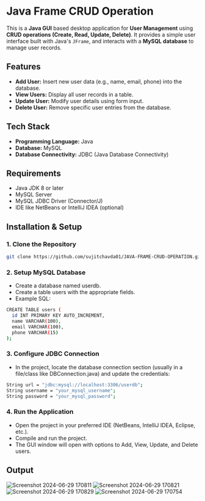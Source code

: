 # Java Frame CRUD Operation

This is a **Java GUI** based desktop application for **User Management** using **CRUD operations (Create, Read, Update, Delete)**. It provides a simple user interface built with Java's `JFrame`, and interacts with a **MySQL database** to manage user records.

## Features

- **Add User:** Insert new user data (e.g., name, email, phone) into the database.
- **View Users:** Display all user records in a table.
- **Update User:** Modify user details using form input.
- **Delete User:** Remove specific user entries from the database.

## Tech Stack

- **Programming Language:** Java
- **Database:** MySQL
- **Database Connectivity:** JDBC (Java Database Connectivity)

## Requirements

- Java JDK 8 or later
- MySQL Server
- MySQL JDBC Driver (Connector/J)
- IDE like NetBeans or IntelliJ IDEA (optional)

## Installation & Setup

### 1. Clone the Repository

```bash
git clone https://github.com/sujitchavda01/JAVA-FRAME-CRUD-OPERATION.git
```

### 2. Setup MySQL Database

- Create a database named userdb.
- Create a table users with the appropriate fields.
- Example SQL:
```bash
CREATE TABLE users (
  id INT PRIMARY KEY AUTO_INCREMENT,
  name VARCHAR(100),
  email VARCHAR(100),
  phone VARCHAR(15)
);
```

### 3. Configure JDBC Connection

- In the project, locate the database connection section (usually in a file/class like DBConnection.java) and update the credentials:

```bash
String url = "jdbc:mysql://localhost:3306/userdb";
String username = "your_mysql_username";
String password = "your_mysql_password";
```

### 4. Run the Application

- Open the project in your preferred IDE (NetBeans, IntelliJ IDEA, Eclipse, etc.).
- Compile and run the project.
- The GUI window will open with options to Add, View, Update, and Delete users.

## Output

![Screenshot 2024-06-29 170811](https://github.com/sujitchavda01/JAVA-FRAME-CRUD-OPERATION/assets/144345082/12e62b01-82c5-40d5-851e-a69ae52b2c10)
![Screenshot 2024-06-29 170821](https://github.com/sujitchavda01/JAVA-FRAME-CRUD-OPERATION/assets/144345082/d127398d-5769-4fba-865d-f97d36b95828)
![Screenshot 2024-06-29 170829](https://github.com/sujitchavda01/JAVA-FRAME-CRUD-OPERATION/assets/144345082/69821851-d715-4d64-b274-04ff79c670f8)
![Screenshot 2024-06-29 170754](https://github.com/sujitchavda01/JAVA-FRAME-CRUD-OPERATION/assets/144345082/1e20ab45-a47c-4a0f-86f4-ccfcb947b750)



